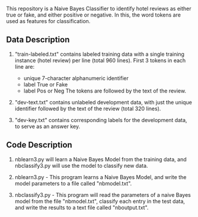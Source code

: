 This repository is a Naive Bayes Classifier to identify hotel reviews as either true or fake, and either positive or negative. In this, the word tokens are used as features for classification.

## **Data Description**

1. "train-labeled.txt" contains labeled training data with a single training instance (hotel review) per line (total 960 lines). First 3 tokens in each line are:
   - unique 7-character alphanumeric identifier
   - label True or Fake
   - label Pos or Neg
The tokens are followed by the text of the review.

2. "dev-text.txt" contains unlabeled development data, with just the unique identifier followed by the text of the review (total 320 lines).

3. "dev-key.txt" contains corresponding labels for the development data, to serve as an answer key.

## **Code Description**

1. nblearn3.py will learn a Naive Bayes Model from the training data, and nbclassify3.py will use the model to classify new data.

2. nblearn3.py - This program learns a Naive Bayes Model, and write the model parameters to a file called "nbmodel.txt".

3. nbclassify3.py - This program will read the parameters of a naive Bayes model from the file "nbmodel.txt", classify each entry in the test data, and write the results to a text file called "nboutput.txt".
